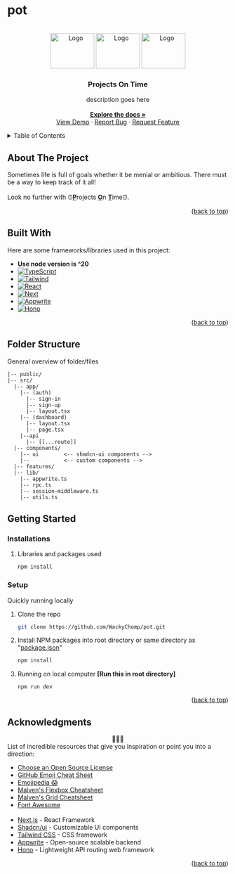 # pot


<!-- PROJECT LOGO -->
<br />
<div align="center" id='readme-top'>
  <img src="https://i.ibb.co/k82fmLJ/Alarm-Clock-GIF-Animation-High-Res.gif" alt="Logo" target='blank' width="100" height="80">
  <img src="https://i.ibb.co/k82fmLJ/Alarm-Clock-GIF-Animation-High-Res.gif" alt="Logo" target='blank' width="100" height="80">
  <img src="https://i.ibb.co/k82fmLJ/Alarm-Clock-GIF-Animation-High-Res.gif" alt="Logo" target='blank' width="100" height="80">

  <h3 align="center">Projects On Time</h3>

  <p align="center">
    description goes here
    <br />
    <br />
    <a href="https://github.com/WackyChomp/pot"><strong>Explore the docs »</strong></a>
    <br />
    <a href="https://github.com/WackyChomp/pot">View Demo</a>
    ·
    <a href="https://github.com/WackyChomp/pot/issues">Report Bug</a>
    ·
    <a href="https://github.com/WackyChomp/pot/issues">Request Feature</a>
  </p>
</div>


<!-- TABLE OF CONTENTS -->
<details>
  <summary>Table of Contents</summary>
  <ol>
    <li><a href="#about-the-project">About The Project</a></li>
    <li><a href="#built-with">Built With</a></li>
    <li><a href="#folder-structure">Folder Structure</a></li>
    <li><a href="#getting-started">Getting Started</a></li>
    <li><a href="#acknowledgments">Acknowledgments</a></li>
    <li><a href="#"></a></li>
  </ol>
</details>


<!-- ABOUT -->
## About The Project
Sometimes life is full of goals whether it be menial or ambitious. There must be a way to keep track of it all!
<br/><br/>
Look no further with ⏰<u><b>P</b></u>rojects <u><b>O</b></u>n <u><b>T</b></u>ime⏰.


<p align="right">(<a href="#readme-top">back to top</a>)</p>


<!-- BUILT WITH -->
## Built With
Here are some frameworks/libraries used in this project:
* <b>Use node version is ^20</b>
* [![TypeScript][TypeScript]][TypeScript-url]
* [![Tailwind][Tailwind.css]][Tailwind-url]
* [![React][React.js]][React-url]
* [![Next][Next.js]][Next-url]
* [![Appwrite][Appwrite]][Appwrite-url]
* [![Hono][Hono]][Hono-url]

<p align="right">(<a href="#readme-top">back to top</a>)</p>


## Folder Structure
General overview of folder/files
```
|-- public/
|-- src/
  |-- app/
    |-- (auth)
      |-- sign-in
      |-- sign-up
      |-- layout.tsx
    |-- (dashboard)
      |-- layout.tsx
      |-- page.tsx
    |--api
      |-- [[...route]]
  |-- components/
    |-- ui        <-- shadcn-ui components -->
    |--           <-- custom components -->
  |-- features/
  |-- lib/
    |-- appwrite.ts
    |-- rpc.ts
    |-- session-middleware.ts
    |-- utils.ts
```



<!-- GETTING STARTED -->
## Getting Started

### Installations
1. Libraries and packages used
    ```sh
    npm install 
    ```
### Setup
Quickly running locally
1. Clone the repo
   ```sh
   git clone https://github.com/WackyChomp/pot.git
   ```
2. Install NPM packages into root directory or same directory as "<u>package.json</u>"
   ```sh
   npm install
   ```
3. Running on local computer <b>[Run this in root directory]</b>
   ```
   npm run dev
   ```

<p align="right">(<a href="#readme-top">back to top</a>)</p>


<!-- ACKNOWLEDGMENTS -->
## Acknowledgments
<div align="center">🌟🤗🌟</div>
List of incredible resources that give you inspiration or point you into a direction:

* [Choose an Open Source License](https://choosealicense.com)
* [GitHub Emoji Cheat Sheet](https://www.webpagefx.com/tools/emoji-cheat-sheet)
* [Emojipedia 😱](https://emojipedia.org/smileys)
* [Malven's Flexbox Cheatsheet](https://flexbox.malven.co/)
* [Malven's Grid Cheatsheet](https://grid.malven.co/)
* [Font Awesome](https://fontawesome.com)
<br><br>
* [Next.js](https://nextjs.org/) - React Framework
* [Shadcn/ui](https://ui.shadcn.com/docs) - Customizable UI components
* [Tailwind CSS](https://tailwindcss.com/docs/installation) - CSS framework
* [Appwrite](https://appwrite.io/) - Open-source scalable backend
* [Hono](https://hono.dev/) - Lightweight API routing web framework 

<p align="right">(<a href="#readme-top">back to top</a>)</p>


[Next.js]: https://img.shields.io/badge/next.js-000000?style=for-the-badge&logo=nextdotjs&logoColor=white
[Next-url]: https://nextjs.org/
[TypeScript]: https://img.shields.io/badge/TypeScript-007ACC?style=for-the-badge&logo=typescript&logoColor=white
[TypeScript-url]: https://www.typescriptlang.org/

[React.js]: https://img.shields.io/badge/React-20232A?style=for-the-badge&logo=react&logoColor=61DAFB
[React-url]: https://reactjs.org/
[Tailwind.css]: https://img.shields.io/badge/Tailwind_CSS-38B2AC?style=for-the-badge&logo=tailwind-css&logoColor=white
[Tailwind-url]: https://tailwindcss.com/

[Appwrite]: https://img.shields.io/badge/appwrite-292929?style=for-the-badge&logo=appwrite&logoColor=DD0B78
[Appwrite-url]: (https://appwrite.io/)
[Hono]: https://img.shields.io/badge/hono-bcbcbc?style=for-the-badge&logo=hono&logoColor=orange
[Hono-url]: https://hono.dev/


<!--
|--
  |--
    |-- 
      |--
        |--
-->